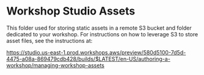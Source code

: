 # Workshop Studio Assets

This folder used for storing static assets in a remote S3 bucket and folder dedicated to your workshop. For instructions on how to leverage S3 to store asset files, see the instructions at:

<https://studio.us-east-1.prod.workshops.aws/preview/580d5100-7d5d-4475-a08a-869479cdb428/builds/$LATEST/en-US/authoring-a-workshop/managing-workshop-assets>